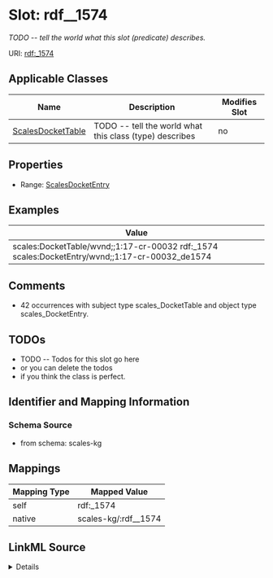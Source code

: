 

# Slot: rdf__1574


_TODO -- tell the world what this slot (predicate) describes._





URI: [rdf:_1574](http://www.w3.org/1999/02/22-rdf-syntax-ns#_1574)



<!-- no inheritance hierarchy -->





## Applicable Classes

| Name | Description | Modifies Slot |
| --- | --- | --- |
| [ScalesDocketTable](../classes/ScalesDocketTable.md) | TODO -- tell the world what this class (type) describes |  no  |







## Properties

* Range: [ScalesDocketEntry](../classes/ScalesDocketEntry.md)






## Examples

| Value |
| --- |
| scales:DocketTable/wvnd;;1:17-cr-00032 rdf:_1574 scales:DocketEntry/wvnd;;1:17-cr-00032_de1574 |

## Comments

* 42 occurrences with subject type scales_DocketTable and object type scales_DocketEntry.

## TODOs

* TODO -- Todos for this slot go here
* or you can delete the todos
* if you think the class is perfect.

## Identifier and Mapping Information







### Schema Source


* from schema: scales-kg




## Mappings

| Mapping Type | Mapped Value |
| ---  | ---  |
| self | rdf:_1574 |
| native | scales-kg/:rdf__1574 |




## LinkML Source

<details>
```yaml
name: rdf__1574
description: TODO -- tell the world what this slot (predicate) describes.
todos:
- TODO -- Todos for this slot go here
- or you can delete the todos
- if you think the class is perfect.
comments:
- 42 occurrences with subject type scales_DocketTable and object type scales_DocketEntry.
examples:
- value: scales:DocketTable/wvnd;;1:17-cr-00032 rdf:_1574 scales:DocketEntry/wvnd;;1:17-cr-00032_de1574
from_schema: scales-kg
rank: 1000
slot_uri: rdf:_1574
alias: rdf__1574
domain_of:
- scales_DocketTable
range: scales_DocketEntry

```
</details>
